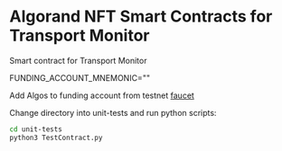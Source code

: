 # Algorand NFT Smart Contracts for Transport Monitor

Smart contract for Transport Monitor

FUNDING_ACCOUNT_MNEMONIC="<enter account mnemonic that canbe used tofund accounts>"


Add Algos to funding account from testnet [faucet](https://bank.testnet.algorand.network/)

Change directory into unit-tests and run python scripts:
```bash
cd unit-tests
python3 TestContract.py
```
